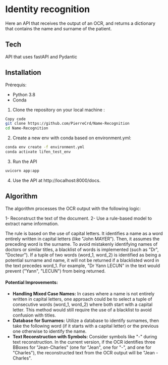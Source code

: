 # Identity recognition
Here an API that receives the output of an OCR, and returns a dictionary that contains the name and surname of the patient.  

## Tech
API that uses fastAPI and Pydantic

## Installation

Prérequis:
- Python 3.8
- Conda 

1. Clone the repository on your local machine :

```sh
Copy code
git clone https://github.com/PierreCrd/Name-Recognition
cd Name-Recognition
```
2. Create a new env with conda based on environment.yml:

```sh
conda env create -f environment.yml
conda activate lifen_test_env
```

3. Run the API

```sh
uvicorn app:app
```

4. Use the API at  http://localhost:8000/docs.

## Algorithm

The algorithm processes the OCR output with the following logic:

1- Reconstruct the text of the document.
2- Use a rule-based model to extract name information.

The rule is based on the use of capital letters. It identifies a name as a word entirely written in capital letters (like "John MAYER"). Then, it assumes the preceding word is the surname. To avoid mistakenly identifying names of doctors or similar titles, a blacklist of words is implemented (such as "Dr", "Docteur"). If a tuple of two words (word_1, word_2) is identified as being a potential surname and name, it will not be returned if a blacklisted word in the text precedes word_1. For example, "Dr Yann LECUN" in the text would prevent ("Yann", "LECUN") from being returned.

#### Potential Improvements:
 - __Handling Mixed Case Names:__ In cases where a name is not entirely written in capital letters, one approach could be to select a tuple of consecutive words (word_1, word_2) where both start with a capital letter. This method would still require the use of a blacklist to avoid confusion with titles.
 - __Database for Surnames:__ Utilize a database to identify surnames, then take the following word (if it starts with a capital letter) or the previous one otherwise to identify the name.
 - __Text Reconstruction with Symbols:__ Consider symbols like "-" during text reconstruction. In the current version, if the OCR identifies three BBoxes for "Jean-Charles" (one for "Jean", one for "-", and one for "Charles"), the reconstructed text from the OCR output will be "Jean - Charles".

